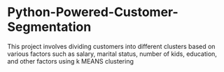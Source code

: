 # Python-Powered-Customer-Segmentation
This project involves dividing customers into different clusters based on various factors such as salary, marital status, number of kids, education, and other factors using k MEANS clustering 
